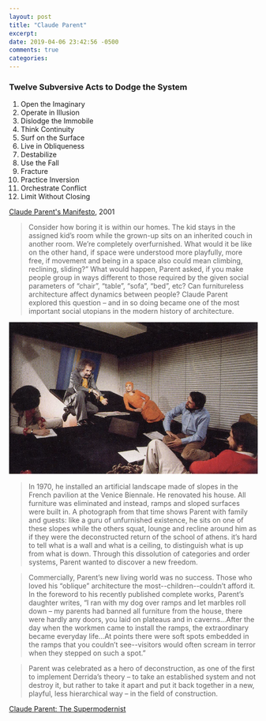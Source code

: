 ```yaml
---
layout: post
title: "Claude Parent"
excerpt: 
date: 2019-04-06 23:42:56 -0500
comments: true
categories: 
---
```


### Twelve Subversive Acts to Dodge the System

1. Open the Imaginary
1. Operate in Illusion
1. Dislodge the Immobile
1. Think Continuity
1. Surf on the Surface
1. Live in Obliqueness
1. Destabilize
1. Use the Fall
1. Fracture
1. Practice Inversion
1. Orchestrate Conflict
1. Limit Without Closing 

[Claude Parent's Manifesto](https://www.core77.com/posts/47856/Claude-Parents-Vision-for-a-Tilted-World), 2001

> Consider how boring it is within our homes. The kid stays in the assigned kid’s room while the grown-up sits on an inherited couch in another room. We’re completely overfurnished. What would it be like on the other hand, if space were understood more playfully, more free, if movement and being in a space also could mean climbing, reclining, sliding?” What would happen, Parent asked, if you make people group in ways different to those required by the given social parameters of “chair”, “table”, “sofa”, “bed”, etc? Can furnitureless architecture affect dynamics between people? Claude Parent explored this question – and in so doing became one of the most important social utopians in the modern history of architecture.

![](/assets/2019/04/claude_parent0.jpg)

> In 1970, he installed an artificial landscape made of slopes in the French pavilion at the Venice Biennale. He renovated his house. All furniture was eliminated and instead, ramps and sloped surfaces were built in. A photograph from that time shows Parent with family and guests: like a guru of unfurnished existence, he sits on one of these slopes while the others squat, lounge and recline around him as if they were the deconstructed return of the school of athens. it’s hard to tell what is a wall and what is a ceiling, to distinguish what is up from what is down. Through this dissolution of categories and order systems, Parent wanted to discover a new freedom.

> Commercially, Parent’s new living world was no success. Those who loved his “oblique” architecture the most--children--couldn’t afford it. In the foreword to his recently published complete works, Parent’s daughter writes, “I ran with my dog over ramps and let marbles roll down – my parents had banned all furniture from the house, there were hardly any doors, you laid on plateaus and in caverns...After the day when the workmen came to install the ramps, the extraordinary became everyday life...At points there were soft spots embedded in the ramps that you couldn’t see--visitors would often scream in terror when they stepped on such a spot.”

> Parent was celebrated as a hero of deconstruction, as one of the first to implement Derrida’s theory – to take an established system and not destroy it, but rather to take it apart and put it back together in a new, playful, less hierarchical way – in the field of construction.

[Claude Parent: The Supermodernist](https://032c.com/the-supermodernist-architect-claude-parent/)


